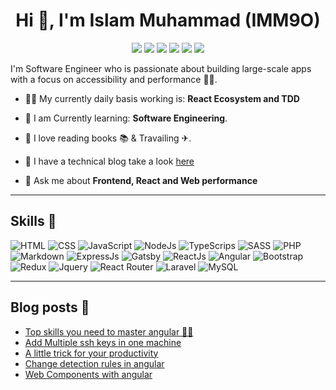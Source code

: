 <h1 align="center">Hi 👋, I'm Islam Muhammad (IMM9O)</h1>

<p align="center">
    <a href="https://twitter.com/IMM_9O"><img src="https://img.shields.io/badge/twitter-%231FA1F1?style=for-the-badge&logo=twitter&logoColor=white"/></a>
    <a href="https://www.instagram.com/IMM_9O"><img src="https://img.shields.io/badge/instagram-%23E4415F?style=for-the-badge&logo=instagram&logoColor=white"/></a>
    <a href="https://linkedin.com/in/islam-muhammad"><img src="https://img.shields.io/badge/linkedin-%230177B5?style=for-the-badge&logo=linkedin&logoColor=white"/></a>
    <a href="https://imm9o.github.io/"><img src="	https://img.shields.io/badge/RSS-FFA500?style=for-the-badge&logo=rss&logoColor=white"/></a>
    <a href="https://imm9o.medium.com/"><img src="https://img.shields.io/badge/Medium-12100E?style=for-the-badge&logo=medium&logoColor=white"/></a>
    <a href="https://dev.to/imm9o"><img src="https://img.shields.io/badge/dev.to-0A0A0A?style=for-the-badge&logo=dev.to&logoColor=white"/></a>
</p>

I'm Software Engineer who is passionate about building large-scale apps with a focus on accessibility and performance 👨‍💻.

- 👷‍♂️ My currently daily basis working is: **React Ecosystem and TDD**

- 🌱 I am Currently learning: **Software Engineering**.

- 📖 I love reading books 📚 & Travailing ✈.

- 📝 I have a technical blog take a look [here](https://imm9o.github.io/)

- 💬 Ask me about **Frontend, React and Web performance**


---
## Skills 🎨

<span>

![HTML](https://img.shields.io/badge/HTML-239120?style=for-the-badge&logo=html5&logoColor=white) ![CSS](https://img.shields.io/badge/CSS-239120?&style=for-the-badge&logo=css3&logoColor=white) ![JavaScript](https://img.shields.io/badge/JavaScript-F7DF1E?style=for-the-badge&logo=javascript&logoColor=black) ![NodeJs](https://img.shields.io/badge/Node.js-43853D?style=for-the-badge&logo=node.js&logoColor=white) ![TypeScrips](https://img.shields.io/badge/TypeScript-007ACC?style=for-the-badge&logo=typescript&logoColor=white) ![SASS](https://img.shields.io/badge/Sass-CC6699?style=for-the-badge&logo=sass&logoColor=white) ![PHP](https://img.shields.io/badge/PHP-777BB4?style=for-the-badge&logo=php&logoColor=white) ![Markdown](https://img.shields.io/badge/Markdown-000000?style=for-the-badge&logo=markdown&logoColor=white) ![ExpressJs](https://img.shields.io/badge/Express.js-404D59?style=for-the-badge) ![Gatsby](https://img.shields.io/badge/Gatsby-663399?style=for-the-badge&logo=gatsby&logoColor=white) ![ReactJs](https://img.shields.io/badge/React-20232A?style=for-the-badge&logo=react&logoColor=61DAFB) ![Angular](https://img.shields.io/badge/Angular-DD0031?style=for-the-badge&logo=angular&logoColor=white) ![Bootstrap](https://img.shields.io/badge/Bootstrap-563D7C?style=for-the-badge&logo=bootstrap&logoColor=white) ![Redux](https://img.shields.io/badge/Redux-593D88?style=for-the-badge&logo=redux&logoColor=white) ![Jquery](https://img.shields.io/badge/jQuery-0769AD?style=for-the-badge&logo=jquery&logoColor=white) ![React Router](https://img.shields.io/badge/React_Router-CA4245?style=for-the-badge&logo=react-router&logoColor=white) ![Laravel](https://img.shields.io/badge/Laravel-FF2D20?style=for-the-badge&logo=laravel&logoColor=white) ![MySQL](https://img.shields.io/badge/MySQL-00000F?style=for-the-badge&logo=mysql&logoColor=white)

</span>

---

## Blog posts 📝

<!-- BLOG-POST-LIST:START -->
- [Top skills you need to master angular 👨‍💻](https://imm9o.github.io/posts/top_skills_you_need_to_master_angular/)
- [Add Multiple ssh keys in one machine](https://imm9o.github.io/posts/add_one_or_more_ssh_keys_in_one_machine/)
- [A little trick for your productivity](https://imm9o.github.io/posts/how_to_speed_up_your_workflow/)
- [Change detection rules in angular](https://imm9o.github.io/posts/change_detection_rules_in_angular/)
- [Web Components with angular](https://imm9o.github.io/posts/web_components_with_angular/)
<!-- BLOG-POST-LIST:END -->
